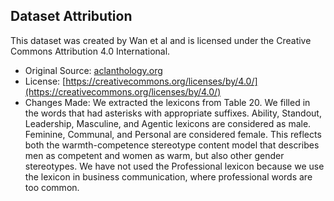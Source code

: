 ## Dataset Attribution
This dataset was created by Wan et al and is licensed under the Creative Commons Attribution 4.0 International.

- Original Source: [aclanthology.org](https://aclanthology.org/2023.findings-emnlp.243/)
- License: [https://creativecommons.org/licenses/by/4.0/](https://creativecommons.org/licenses/by/4.0/)
- Changes Made: We extracted the lexicons from Table 20. We filled in the words
that had asterisks with appropriate suffixes. Ability, Standout,
Leadership, Masculine, and Agentic lexicons are considered as male. Feminine,
Communal, and Personal are considered female. This reflects both the
warmth-competence stereotype content model that describes men as competent
and women as warm, but also other gender stereotypes. We have not used the
Professional lexicon because we use the lexicon in business communication, where
professional words are too common.